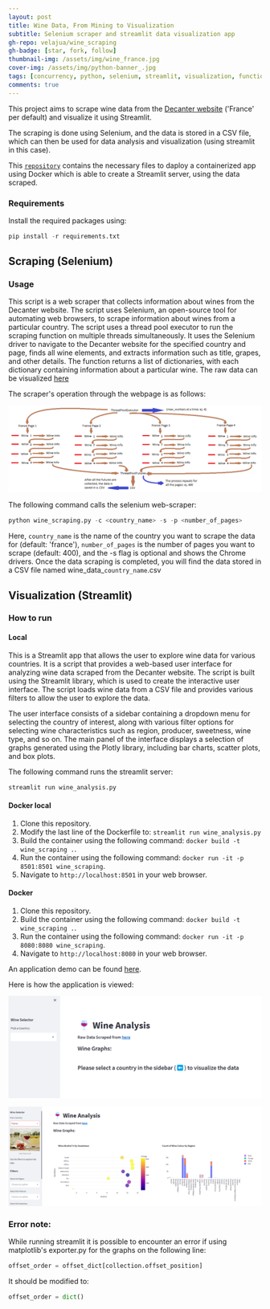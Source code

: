 ```yaml
---
layout: post
title: Wine Data, From Mining to Visualization
subtitle: Selenium scraper and streamlit data visualization app
gh-repo: velajua/wine_scraping
gh-badge: [star, fork, follow]
thumbnail-img: /assets/img/wine_france.jpg
cover-img: /assets/img/python-banner_.jpg
tags: [concurrency, python, selenium, streamlit, visualization, functions, PIL, scraping]
comments: true
---
```


This project aims to scrape wine data from the [Decanter website](https://www.decanter.com/wine-reviews/search/france/page/1/3)
('France' per default) and visualize it using Streamlit.

The scraping is done using Selenium, and the data is stored in a CSV file,
which can then be used for data analysis and visualization (using streamlit in this case). 

This [`repository`](https://github.com/velajua/wine_scraping) contains the necessary files to daploy a containerized app using Docker which is able to create
a Streamlit server, using the data scraped.

### Requirements

Install the required packages using:

```python
pip install -r requirements.txt
```

## Scraping (Selenium)

### Usage

This script is a web scraper that collects information about wines from the Decanter website.
The script uses Selenium, an open-source tool for automating web browsers, to scrape information about wines from a particular country.
The script uses a thread pool executor to run the scraping function on multiple threads simultaneously.
It uses the Selenium driver to navigate to the Decanter website for the specified country and page,
finds all wine elements, and extracts information such as title, grapes, and other details.
The function returns a list of dictionaries, with each dictionary containing information about a particular wine.
The raw data can be visualized [here](https://github.com/velajua/wine_scraping/blob/main/wine_data_france.csv)

The scraper's operation through the webpage is as follows:

![scraping_diagram](/assets/img/scraping_diagram.png "scraping_diagram")

The following command calls the selenium web-scraper:
```python
python wine_scraping.py -c <country_name> -s -p <number_of_pages>
```

Here, `country_name` is the name of the country you want to scrape the data for (default: 'france'),
`number_of_pages` is the number of pages you want to scrape (default: 400), and the -s flag is optional and shows the Chrome drivers.
Once the data scraping is completed, you will find the data stored in a CSV file named wine_data_`country_name`.csv

## Visualization (Streamlit)

### How to run

#### Local

This is a Streamlit app that allows the user to explore wine data for various countries. 
It is a script that provides a web-based user interface for analyzing wine data scraped from the Decanter website. The script is built using the Streamlit library, which is used to create the interactive user interface. The script loads wine data from a CSV file and provides various filters to allow the user to explore the data.

The user interface consists of a sidebar containing a dropdown menu for selecting the country of interest, along with various filter options for selecting wine characteristics such as region, producer, sweetness, wine type, and so on. The main panel of the interface displays a selection of graphs generated using the Plotly library, including bar charts, scatter plots, and box plots.

The following command runs the streamlit server:
```python
streamlit run wine_analysis.py
```

#### Docker local

1. Clone this repository.
2. Modify the last line of the Dockerfile to: `streamlit run wine_analysis.py`
3. Build the container using the following command: `docker build -t wine_scraping .`.
4. Run the container using the following command: `docker run -it -p 8501:8501 wine_scraping`.
5. Navigate to `http://localhost:8501` in your web browser.

#### Docker

1. Clone this repository.
3. Build the container using the following command: `docker build -t wine_scraping .`.
4. Run the container using the following command: `docker run -it -p 8080:8080 wine_scraping`.
5. Navigate to `http://localhost:8080` in your web browser.

An application demo can be found [here](https://wine-scraping-4r64swfrtq-uc.a.run.app/).

Here is how the application is viewed:

![empty_app](/assets/img/streamlit_empty.png "empty_app")

![france_app](/assets/img/streamlit_france.png "france_app")


### Error note:
While running streamlit it is possible to encounter an error if using matplotlib's exporter.py for the graphs on the following line:
```python
offset_order = offset_dict[collection.offset_position]
```
It should be modified to:
```python
offset_order = dict()
```
